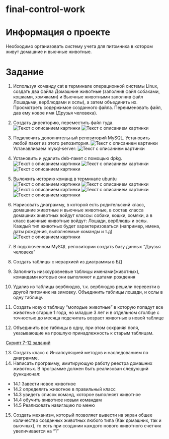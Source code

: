 # final-control-work
# Информация о проекте
Необходимо организовать систему учета для питомника в котором живут
домашние и вьючные животные.

 # Задание
1. Используя команду cat в терминале операционной системы Linux, создать
два файла Домашние животные (заполнив файл собаками, кошками,
хомяками) и Вьючные животными заполнив файл Лошадьми, верблюдами и
ослы), а затем объединить их. Просмотреть содержимое созданного файла.
Переименовать файл, дав ему новое имя (Друзья человека).
2. Создать директорию, переместить файл туда.
   <image src="images/img.png" alt="Текст с описанием картинки">
   <image src="images/img_1.png" alt="Текст с описанием картинки">

3. Подключить дополнительный репозиторий MySQL. Установить любой пакет
из этого репозитория.
   <image src="images/img_2.png" alt="Текст с описанием картинки">
   Устанавливаем mysql-server:
   <image src="images/img_3.png" alt="Текст с описанием картинки">
4. Установить и удалить deb-пакет с помощью dpkg.
   <image src="images/img_5.png" alt="Текст с описанием картинки">
   <image src="images/img_6.png" alt="Текст с описанием картинки">
   <image src="images/img_9.png" alt="Текст с описанием картинки">
5. Выложить историю команд в терминале ubuntu
   <image src="images/img_4.png" alt="Текст с описанием картинки">
   <image src="images/img_7.png" alt="Текст с описанием картинки">
   <image src="images/img_8.png" alt="Текст с описанием картинки">
   <image src="images/img_10.png" alt="Текст с описанием картинки">
   <image src="images/img_11.png" alt="Текст с описанием картинки">
6. Нарисовать диаграмму, в которой есть родительский класс, домашние
животные и вьючные животные, в состав класса домашних
животных войдут классы: собаки, кошки, хомяки, а в класс вьючные животные
войдут: Лошади, верблюды и ослы. Каждый тип животных будет характеризоваться 
(например, имена, даты рождения, выполняемые команды и т.д)
   <image src="images/Flowchart.png" alt="Текст с описанием картинки">
 

7. В подключенном MySQL репозитории создать базу данных “Друзья
человека”
8. Создать таблицы с иерархией из диаграммы в БД
9. Заполнить низкоуровневые таблицы именами(животных), командами
которые они выполняют и датами рождения
10. Удалив из таблицы верблюдов, т.к. верблюдов решили перевезти в другой
питомник на зимовку. Объединить таблицы лошади, и ослы в одну таблицу.
11. Создать новую таблицу “молодые животные” в которую попадут все
животные старше 1 года, но младше 3 лет и в отдельном столбце с точностью
до месяца подсчитать возраст животных в новой таблице
12. Объединить все таблицы в одну, при этом сохраняя поля, указывающие на
прошлую принадлежность к старым таблицам.

 [Cкрипт 7-12 заданий](sql_file.sql)
  

13. Создать класс с Инкапсуляцией методов и наследованием по диаграмме.
14. Написать программу, имитирующую работу реестра домашних животных.
В программе должен быть реализован следующий функционал:
 * 14.1 Завести новое животное
* 14.2 определять животное в правильный класс
* 14.3 увидеть список команд, которое выполняет животное
* 14.4 обучить животное новым командам
* 14.5 Реализовать навигацию по меню
15. Создать механизм, который позволяет вывести на экран общее количество 
созданных животных любого типа (Как домашних, так и вьючных), то есть при 
создании каждого нового животного счетчик увеличивается на “1”
